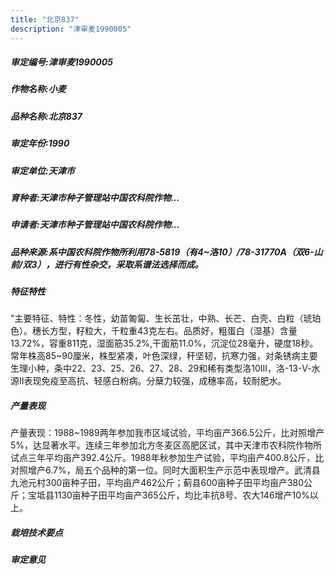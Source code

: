 ```yaml
---
title: "北京837"
description: "津审麦1990005"
---
```

##### 审定编号:津审麦1990005

##### 作物名称:小麦

##### 品种名称:北京837

##### 审定年份:1990

##### 审定单位:天津市

##### 育种者:天津市种子管理站中国农科院作物...

##### 申请者:天津市种子管理站中国农科院作物...

##### 品种来源:系中国农科院作物所利用78-5819（有4~洛10）/78-31770A（双6-山前/双3），进行有性杂交，采取系谱法选择而成。

##### 特征特性
"主要特征、特性：冬性，幼苗匍匐、生长茁壮，中熟、长芒、白壳、白粒（琥珀色）。穗长方型，籽粒大，千粒重43克左右。品质好，粗蛋白（湿基）含量13.72%，容重811克，湿面筋35.2%,干面筋11.0%，沉淀位28毫升，硬度18秒。常年株高85~90厘米，株型紧凑，叶色深绿，秆坚韧，抗寒力强，对条锈病主要生理小种，条中22、23、25、26、27、28、29和稀有类型洛10Ⅲ，洛-13-Ⅴ-水源Ⅱ表现免疫至高抗、轻感白粉病。分蘖力较强，成穗率高，较耐肥水。

##### 产量表现
产量表现：1988~1989两年参加我市区域试验，平均亩产366.5公斤，比对照增产5%，达显著水平。连续三年参加北方冬麦区高肥区试，其中天津市农科院作物所试点三年平均亩产392.4公斤。1988年秋参加生产试验，平均亩产400.8公斤，比对照增产6.7%，局五个品种的第一位。同时大面积生产示范中表现增产。武清县九池元村300亩种子田，平均亩产462公斤；蓟县600亩种子田平均亩产380公斤；宝坻县1130亩种子田平均亩产365公斤，均比丰抗8号、农大146增产10%以上。

##### 栽培技术要点


##### 审定意见

